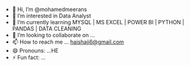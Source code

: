 - 👋 Hi, I’m @mohamedmeerans
- 👀 I’m interested in Data Analyst
- 🌱 I’m currently learning  MYSQL | MS EXCEL | POWER BI | PYTHON | PANDAS | DATA CLEANING 
- 💞️ I’m looking to collaborate on ...
- 📫 How to reach me ... haishaji6@gmail.com
- 😄 Pronouns: ...HE
- ⚡ Fun fact: ...

<!---
mohamedmeerans/mohamedmeerans is a ✨ special ✨ repository because its `README.md` (this file) appears on your GitHub profile.
You can click the Preview link to take a look at your changes.
--->
